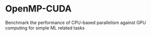 # OpenMP-CUDA
Benchmark the performance of CPU-based parallelism against GPU computing for simple ML related tasks
